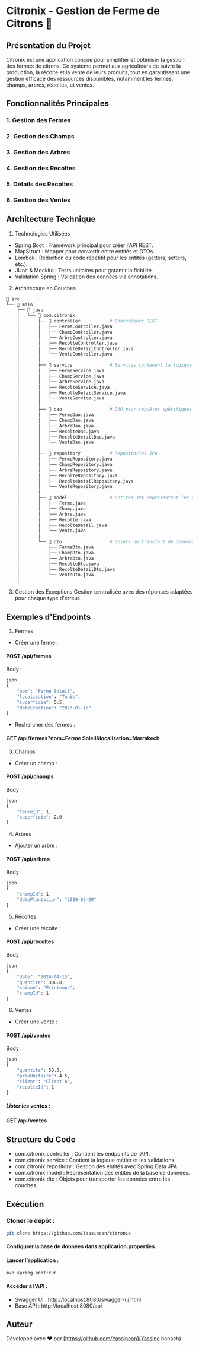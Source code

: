 # Citronix - Gestion de Ferme de Citrons 🍋
## Présentation du Projet
Citronix est une application conçue pour simplifier et optimiser la gestion des fermes de citrons. Ce système permet aux agriculteurs de suivre la production, la récolte et la vente de leurs produits, tout en garantissant une gestion efficace des ressources disponibles, notamment les fermes, champs, arbres, récoltes, et ventes.

## Fonctionnalités Principales

### 1. Gestion des Fermes
### 2. Gestion des Champs
### 3. Gestion des Arbres
### 4. Gestion des Récoltes
### 5. Détails des Récoltes
### 6. Gestion des Ventes

## Architecture Technique
1. Technologies Utilisées
- Spring Boot : Framework principal pour créer l'API REST.
- MapStruct : Mapper pour convertir entre entités et DTOs.
- Lombok : Réduction du code répétitif pour les entités (getters, setters, etc.).
- JUnit & Mockito : Tests unitaires pour garantir la fiabilité.
- Validation Spring : Validation des données via annotations.
2. Architecture en Couches
```bash
📂 src
└── 📂 main
    ├── 📂 java
    │   └── 📂 com.citronix
    │       ├── 📂 controller           # Contrôleurs REST
    │       │   ├── FermeController.java
    │       │   ├── ChampController.java
    │       │   ├── ArbreController.java
    │       │   ├── RecolteController.java
    │       │   ├── RecolteDetailController.java
    │       │   └── VenteController.java
    │       │
    │       ├── 📂 service              # Services contenant la logique métier
    │       │   ├── FermeService.java
    │       │   ├── ChampService.java
    │       │   ├── ArbreService.java
    │       │   ├── RecolteService.java
    │       │   ├── RecolteDetailService.java
    │       │   └── VenteService.java
    │       │
    │       ├── 📂 dao                  # DAO pour requêtes spécifiques ou avancées
    │       │   ├── FermeDao.java
    │       │   ├── ChampDao.java
    │       │   ├── ArbreDao.java
    │       │   ├── RecolteDao.java
    │       │   ├── RecolteDetailDao.java
    │       │   └── VenteDao.java
    │       │
    │       ├── 📂 repository           # Repositories JPA
    │       │   ├── FermeRepository.java
    │       │   ├── ChampRepository.java
    │       │   ├── ArbreRepository.java
    │       │   ├── RecolteRepository.java
    │       │   ├── RecolteDetailRepository.java
    │       │   └── VenteRepository.java
    │       │
    │       ├── 📂 model                # Entités JPA représentant les tables de la base de données
    │       │   ├── Ferme.java
    │       │   ├── Champ.java
    │       │   ├── Arbre.java
    │       │   ├── Recolte.java
    │       │   ├── RecolteDetail.java
    │       │   └── Vente.java
    │       │
    │       └── 📂 dto                  # Objets de transfert de données (DTO)
    │           ├── FermeDto.java
    │           ├── ChampDto.java
    │           ├── ArbreDto.java
    │           ├── RecolteDto.java
    │           ├── RecolteDetailDto.java
    │           └── VenteDto.java
    │
```
3. Gestion des Exceptions
Gestion centralisée avec des réponses adaptées pour chaque type d'erreur.
## Exemples d'Endpoints
1. Fermes
- Créer une ferme :
#### POST /api/fermes
Body :

```bash
json
{
    "nom": "Ferme Soleil",
    "localisation": "Tunis",
    "superficie": 5.5,
    "dateCreation": "2023-01-15"
}
```

- Rechercher des fermes :
#### GET /api/fermes?nom=Ferme Soleil&localisation=Marrakech

3. Champs
- Créer un champ :
#### POST /api/champs
Body :
``` bash
json
{
    "fermeId": 1,
    "superficie": 2.0
}
```

4. Arbres
- Ajouter un arbre :
#### POST /api/arbres
Body :
``` bash
json
{
    "champId": 1,
    "datePlantation": "2020-03-20"
}
```

5. Récoltes
- Créer une récolte :
#### POST /api/recoltes
Body :
``` bash
json
{
    "date": "2024-04-15",
    "quantite": 300.0,
    "saison": "Printemps",
    "champId": 1
}
```

6. Ventes
- Créer une vente :
#### POST /api/ventes
Body :

```bash
json
{
    "quantite": 50.0,
    "prixUnitaire": 4.5,
    "client": "Client A",
    "recolteId": 1
}
```

##### Lister les ventes :
#### GET /api/ventes

## Structure du Code
- com.citronix.controller : Contient les endpoints de l’API.
- com.citronix.service : Contient la logique métier et les validations.
- com.citronix.repository : Gestion des entités avec Spring Data JPA.
- com.citronix.model : Représentation des entités de la base de données.
- com.citronix.dto : Objets pour transporter les données entre les couches.
## Exécution
### Cloner le dépôt :
```bash
git clone https://github.com/Yassinean/citronix
```
#### Configurer la base de données dans application.properties.
#### Lancer l’application :
```bash
mvn spring-boot:run
```

#### Accéder à l'API :
- Swagger UI : http://localhost:8080/swagger-ui.html
- Base API : http://localhost:8080/api

## Auteur
Développé avec ❤️ par [https://github.com/Yassinean](Yassine hanach)